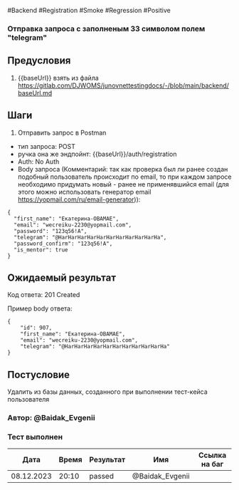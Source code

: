 #Backend #Registration #Smoke #Regression #Positive

### Отправка запроса с заполненым 33 символом полем "telegram"

## Предусловия

1. {{baseUrl}} взять из файла https://gitlab.com/DJWOMS/junovnettestingdocs/-/blob/main/backend/baseUrl.md

## Шаги

1. Отправить запрос в Postman
- тип запроса: POST
- ручка она же эндпойнт: {{baseUrl}}/auth/registration
- Auth: No Auth
- Body запроса (Комментарий: так как проверка был ли ранее создан подобный пользователь происходит по email, то при каждом запросе необходимо придумать новый - ранее не применявшийся email (для этого можно использовать генератор email https://yopmail.com/ru/email-generator)): 
```
{
  "first_name": "Екатерина-OBAMAЕ",
  "email": "wecreiku-2230@yopmail.com",
  "password": "123q56!A",
  "telegram": "@HarHarHarHarHarHarHarHarHarHarHa",
  "password_confirm": "123q56!A",
  "is_mentor": true
}
```

## Ожидаемый результат

Код ответа: 201 Created

Пример body ответа:
```
{
    "id": 907,
    "first_name": "Екатерина-OBAMAЕ",
    "email": "wecreiku-2230@yopmail.com",
    "telegram": "@HarHarHarHarHarHarHarHarHarHarHa"
}
```

## Постусловие

Удалить из базы данных, созданного при выполнении тест-кейса пользователя 

### Автор: @Baidak_Evgenii

### Тест выполнен
|     Дата    | Время | Результат   |   Имя  | Cсылка на баг  |
|     ---     |  ---  |    ---      |   ---  |      ---       |
|  08.12.2023 | 20:10 |   passed    | @Baidak_Evgenii |       |